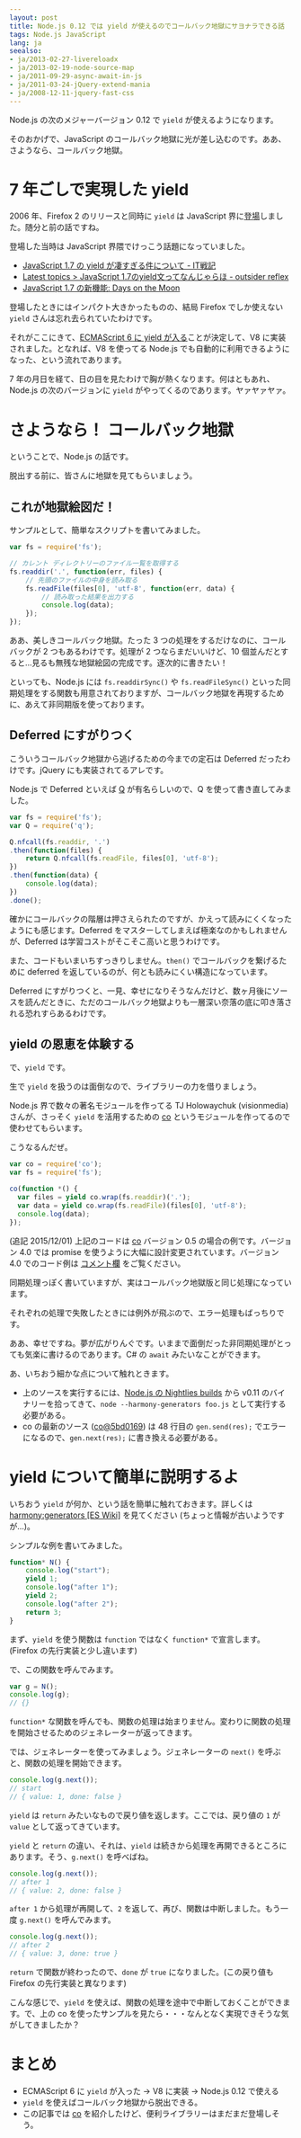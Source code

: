 ```yaml
---
layout: post
title: Node.js 0.12 では yield が使えるのでコールバック地獄にサヨナラできる話
tags: Node.js JavaScript
lang: ja
seealso:
- ja/2013-02-27-livereloadx
- ja/2013-02-19-node-source-map
- ja/2011-09-29-async-await-in-js
- ja/2011-03-24-jQuery-extend-mania
- ja/2008-12-11-jquery-fast-css
---
```

Node.js の次のメジャーバージョン 0.12 で `yield` が使えるようになります。

そのおかげで、JavaScript のコールバック地獄に光が差し込むのです。ああ、さようなら、コールバック地獄。


7 年ごしで実現した yield
========================

2006 年、Firefox 2 のリリースと同時に `yield` は JavaScript 界に[登場](https://developer.mozilla.org/ja/docs/Web/JavaScript/New_in_JavaScript/1.7)しました。随分と前の話ですね。

登場した当時は JavaScript 界隈でけっこう話題になっていました。

* [JavaScript 1.7 の yield が凄すぎる件について - IT戦記](http://d.hatena.ne.jp/amachang/20060805/1154743229)
* [Latest topics > JavaScript 1.7のyield文ってなんじゃらほ - outsider reflex](http://piro.sakura.ne.jp/latest/blosxom/webtech/javascript/2006-08-07_yield.htm)
* [JavaScript 1.7 の新機能: Days on the Moon](http://nanto.asablo.jp/blog/2006/08/12/481381)

登場したときにはインパクト大きかったものの、結局 Firefox でしか使えない `yield` さんは忘れ去られていたわけです。

それがここにきて、[ECMAScript 6 に yield が入る](http://wiki.ecmascript.org/doku.php?id=harmony:generators)ことが決定して、V8 に実装されました。となれば、V8 を使ってる Node.js でも自動的に利用できるようになった、という流れであります。

7 年の月日を経て、日の目を見たわけで胸が熱くなります。何はともあれ、Node.js の次のバージョンに `yield` がやってくるのであります。ヤァヤァヤァ。


さようなら！ コールバック地獄
=============================

ということで、Node.js の話です。

脱出する前に、皆さんに地獄を見てもらいましょう。


これが地獄絵図だ！
------------------

サンプルとして、簡単なスクリプトを書いてみました。

```js
var fs = require('fs');

// カレント ディレクトリーのファイル一覧を取得する
fs.readdir('.', function(err, files) {
    // 先頭のファイルの中身を読み取る
    fs.readFile(files[0], 'utf-8', function(err, data) {
        // 読み取った結果を出力する
        console.log(data);
    });
});
```

ああ、美しきコールバック地獄。たった 3 つの処理をするだけなのに、コールバックが 2 つもあるわけです。処理が 2 つならまだいいけど、10 個並んだとすると…見るも無残な地獄絵図の完成です。逐次的に書きたい！

といっても、Node.js には `fs.readdirSync()` や `fs.readFileSync()` といった同期処理をする関数も用意されておりますが、コールバック地獄を再現するために、あえて非同期版を使っております。


Deferred にすがりつく
---------------------

こういうコールバック地獄から逃げるための今までの定石は Deferred だったわけです。jQuery にも実装されてるアレです。

Node.js で Deferred といえば [Q](https://github.com/kriskowal/q) が有名らしいので、Q を使って書き直してみました。

```js
var fs = require('fs');
var Q = require('q');

Q.nfcall(fs.readdir, '.')
.then(function(files) {
    return Q.nfcall(fs.readFile, files[0], 'utf-8');
})
.then(function(data) {
    console.log(data);
})
.done();
```

確かにコールバックの階層は押さえられたのですが、かえって読みにくくなったようにも感じます。Deferred をマスターしてしまえば極楽なのかもしれませんが、Deferred は学習コストがそこそこ高いと思うわけです。

また、コードもいまいちすっきりしません。`then()` でコールバックを繋げるために deferred を返しているのが、何とも読みにくい構造になっています。

Deferred にすがりつくと、一見、幸せになりそうなんだけど、数ヶ月後にソースを読んだときに、ただのコールバック地獄よりも一層深い奈落の底に叩き落される恐れすらあるわけです。


yield の恩恵を体験する
----------------------

で、`yield` です。

生で `yield` を扱うのは面倒なので、ライブラリーの力を借りましょう。

Node.js 界で数々の著名モジュールを作ってる TJ Holowaychuk (visionmedia) さんが、さっそく `yield` を活用するための [co] というモジュールを作ってるので使わせてもらいます。

こうなるんだぜ。

```js
var co = require('co');
var fs = require('fs');

co(function *() {
  var files = yield co.wrap(fs.readdir)('.');
  var data = yield co.wrap(fs.readFile)(files[0], 'utf-8');
  console.log(data);
});
```

(追記 2015/12/01) 上記のコードは [co] バージョン 0.5 の場合の例です。バージョン 4.0 では promise を使うように大幅に設計変更されています。バージョン 4.0 でのコード例は [コメント欄](#comment-2384496669) をご覧ください。

同期処理っぽく書いていますが、実はコールバック地獄版と同じ処理になっています。

それぞれの処理で失敗したときには例外が飛ぶので、エラー処理もばっちりです。

ああ、幸せですね。夢が広がりんぐです。いままで面倒だった非同期処理がとっても気楽に書けるのであります。C# の `await` みたいなことができます。

あ、いちおう細かな点について触れときます。

* 上のソースを実行するには、[Node.js の Nightlies builds](http://jenkins.nodejs.org/html/nightlies.html) から v0.11 のバイナリーを拾ってきて、`node --harmony-generators foo.js` として実行する必要がある。
* co の最新のソース ([co@5bd0169](https://github.com/visionmedia/co/commit/5bd0169604e82c8f9900ad7b6edf95a5cb23df53)) は 48 行目の `gen.send(res);` でエラーになるので、`gen.next(res);` に書き換える必要がある。


yield について簡単に説明するよ
==============================

いちおう `yield` が何か、という話を簡単に触れておきます。詳しくは [harmony:generators [ES Wiki]](http://wiki.ecmascript.org/doku.php?id=harmony:generators) を見てください (ちょっと情報が古いようですが…)。

シンプルな例を書いてみました。

```js
function* N() {
    console.log("start");
    yield 1;
    console.log("after 1");
    yield 2;
    console.log("after 2");
    return 3;
}
```

まず、`yield` を使う関数は `function` ではなく `function*` で宣言します。(Firefox の先行実装と少し違います)

で、この関数を呼んでみます。

```js
var g = N();
console.log(g);
// {}
```

`function*` な関数を呼んでも、関数の処理は始まりません。変わりに関数の処理を開始させるためのジェネレーターが返ってきます。

では、ジェネレーターを使ってみましょう。ジェネレーターの `next()` を呼ぶと、関数の処理を開始できます。

```js
console.log(g.next());
// start
// { value: 1, done: false }
```

`yield` は `return` みたいなもので戻り値を返します。ここでは、戻り値の `1` が `value` として返ってきています。

`yield` と `return` の違い、それは、`yield` は続きから処理を再開できるところにあります。そう、`g.next()` を呼べばね。

```js
console.log(g.next());
// after 1
// { value: 2, done: false }
```

`after 1` から処理が再開して、`2` を返して、再び、関数は中断しました。もう一度 `g.next()` を呼んでみます。

```js
console.log(g.next());
// after 2
// { value: 3, done: true }
```

`return` で関数が終わったので、`done` が `true` になりました。(この戻り値も Firefox の先行実装と異なります)

こんな感じで、`yield` を使えば、関数の処理を途中で中断しておくことができます。で、上の co を使ったサンプルを見たら・・・なんとなく実現できそうな気がしてきましたか？


まとめ
======

* ECMAScript 6 に `yield` が入った → V8 に実装 → Node.js 0.12 で使える
* `yield` を使えばコールバック地獄から脱出できる。
* この記事では [co] を紹介したけど、便利ライブラリーはまだまだ登場しそう。

[co]: https://github.com/visionmedia/co/